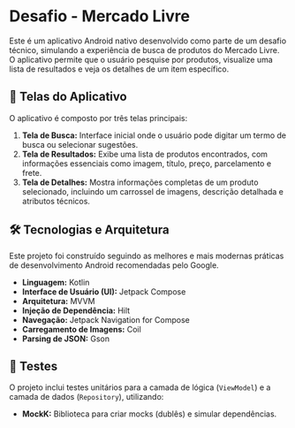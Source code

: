 # Desafio - Mercado Livre

Este é um aplicativo Android nativo desenvolvido como parte de um desafio técnico, simulando a experiência de busca de produtos do Mercado Livre. O aplicativo permite que o usuário pesquise por produtos, visualize uma lista de resultados e veja os detalhes de um item específico.

## 📱 Telas do Aplicativo
O aplicativo é composto por três telas principais:

1.  **Tela de Busca:** Interface inicial onde o usuário pode digitar um termo de busca ou selecionar sugestões. 
2.  **Tela de Resultados:** Exibe uma lista de produtos encontrados, com informações essenciais como imagem, título, preço, parcelamento e frete.
3.  **Tela de Detalhes:** Mostra informações completas de um produto selecionado, incluindo um carrossel de imagens, descrição detalhada e atributos técnicos.

## 🛠️ Tecnologias e Arquitetura
Este projeto foi construído seguindo as melhores e mais modernas práticas de desenvolvimento Android recomendadas pelo Google.

* **Linguagem:** Kotlin
* **Interface de Usuário (UI):** Jetpack Compose
* **Arquitetura:** MVVM 
* **Injeção de Dependência:** Hilt
* **Navegação:** Jetpack Navigation for Compose
* **Carregamento de Imagens:** Coil
* **Parsing de JSON:** Gson
  
## 🧪 Testes
O projeto inclui testes unitários para a camada de lógica (`ViewModel`) e a camada de dados (`Repository`), utilizando:
* **MockK:** Biblioteca para criar mocks (dublês) e simular dependências.
